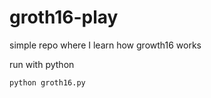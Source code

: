 # groth16-play

simple repo where I learn how growth16 works

run with python

```shell
python groth16.py
```
